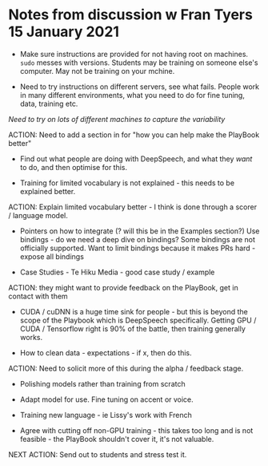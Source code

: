 # Notes from discussion w Fran Tyers 15 January 2021

* Make sure instructions are provided for not having root on machines. `sudo` messes with versions. Students may be training on someone else's computer. May not be training on your mchine.

* Need to try instructions on different servers, see what fails. People work in many different environments, what you need to do for fine tuning, data, training etc.

_Need to try on lots of different machines to capture the variability_

ACTION: Need to add a section in for "how you can help make the PlayBook better"

* Find out what people are doing with DeepSpeech, and what they _want_ to do, and then optimise for this.

* Training for limited vocabulary is not explained - this needs to be explained better.

ACTION: Explain limited vocabulary better - I think is done through a scorer / language model.

* Pointers on how to integrate (? will this be in the Examples section?) Use bindings - do we need a deep dive on bindings? Some bindings are not officially supported. Want to limit bindings because it makes PRs hard - expose all bindings

* Case Studies - Te Hiku Media - good case study / example

ACTION: they might want to provide feedback on the PlayBook, get in contact with them

* CUDA / cuDNN is a huge time sink for people - but this is beyond the scope of the Playbook which is DeepSpeech specifically. Getting GPU / CUDA / Tensorflow right is 90% of the battle, then training generally works.

* How to clean data - expectations - if x, then do this.

ACTION: Need to solicit more of this during the alpha / feedback stage.

* Polishing models rather than training from scratch

* Adapt model for use. Fine tuning on accent or voice.

* Training new language - ie Lissy's work with French

* Agree with cutting off non-GPU training - this takes too long and is not feasible - the PlayBook shouldn't cover it, it's not valuable.

NEXT ACTION: Send out to students and stress test it.
